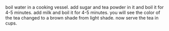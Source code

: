 boil water in a cooking vessel.
add sugar and tea powder in it and boil it for 4-5 minutes.
add milk and boil it for 4-5 minutes.
you will see the color of the tea changed to a brown shade from light shade.
now serve the tea in cups.
